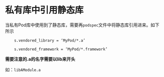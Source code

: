 # 私有库中引用静态库

当私有Pod库中使用到了静态库，需要再`podspec`文件中将静态库引用进来。如下所示

```
	s.vendored_library = ‘MyPod/*.a’  

	s.vendored_framework = ‘MyPod/*.framework’

```

**需要注意的.a的名字需要以lib来开头**

如：`libAModule.a`

